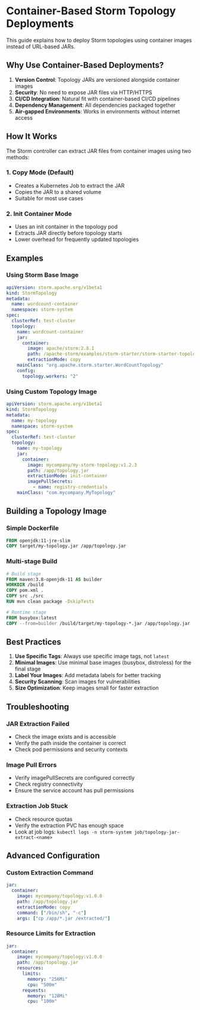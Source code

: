 # Container-Based Storm Topology Deployments

This guide explains how to deploy Storm topologies using container images instead of URL-based JARs.

## Why Use Container-Based Deployments?

1. **Version Control**: Topology JARs are versioned alongside container images
2. **Security**: No need to expose JAR files via HTTP/HTTPS
3. **CI/CD Integration**: Natural fit with container-based CI/CD pipelines
4. **Dependency Management**: All dependencies packaged together
5. **Air-gapped Environments**: Works in environments without internet access

## How It Works

The Storm controller can extract JAR files from container images using two methods:

### 1. Copy Mode (Default)
- Creates a Kubernetes Job to extract the JAR
- Copies the JAR to a shared volume
- Suitable for most use cases

### 2. Init Container Mode
- Uses an init container in the topology pod
- Extracts JAR directly before topology starts
- Lower overhead for frequently updated topologies

## Examples

### Using Storm Base Image

```yaml
apiVersion: storm.apache.org/v1beta1
kind: StormTopology
metadata:
  name: wordcount-container
  namespace: storm-system
spec:
  clusterRef: test-cluster
  topology:
    name: wordcount-container
    jar:
      container:
        image: apache/storm:2.8.1
        path: /apache-storm/examples/storm-starter/storm-starter-topologies-2.8.1.jar
        extractionMode: copy
    mainClass: "org.apache.storm.starter.WordCountTopology"
    config:
      topology.workers: "2"
```

### Using Custom Topology Image

```yaml
apiVersion: storm.apache.org/v1beta1
kind: StormTopology
metadata:
  name: my-topology
  namespace: storm-system
spec:
  clusterRef: test-cluster
  topology:
    name: my-topology
    jar:
      container:
        image: mycompany/my-storm-topology:v1.2.3
        path: /app/topology.jar
        extractionMode: init-container
        imagePullSecrets:
          - name: registry-credentials
    mainClass: "com.mycompany.MyTopology"
```

## Building a Topology Image

### Simple Dockerfile

```dockerfile
FROM openjdk:11-jre-slim
COPY target/my-topology.jar /app/topology.jar
```

### Multi-stage Build

```dockerfile
# Build stage
FROM maven:3.8-openjdk-11 AS builder
WORKDIR /build
COPY pom.xml .
COPY src ./src
RUN mvn clean package -DskipTests

# Runtime stage
FROM busybox:latest
COPY --from=builder /build/target/my-topology-*.jar /app/topology.jar
```

## Best Practices

1. **Use Specific Tags**: Always use specific image tags, not `latest`
2. **Minimal Images**: Use minimal base images (busybox, distroless) for the final stage
3. **Label Your Images**: Add metadata labels for better tracking
4. **Security Scanning**: Scan images for vulnerabilities
5. **Size Optimization**: Keep images small for faster extraction

## Troubleshooting

### JAR Extraction Failed
- Check the image exists and is accessible
- Verify the path inside the container is correct
- Check pod permissions and security contexts

### Image Pull Errors
- Verify imagePullSecrets are configured correctly
- Check registry connectivity
- Ensure the service account has pull permissions

### Extraction Job Stuck
- Check resource quotas
- Verify the extraction PVC has enough space
- Look at job logs: `kubectl logs -n storm-system job/topology-jar-extract-<name>`

## Advanced Configuration

### Custom Extraction Command

```yaml
jar:
  container:
    image: mycompany/topology:v1.0.0
    path: /app/topology.jar
    extractionMode: copy
    command: ["/bin/sh", "-c"]
    args: ["cp /app/*.jar /extracted/"]
```

### Resource Limits for Extraction

```yaml
jar:
  container:
    image: mycompany/topology:v1.0.0
    path: /app/topology.jar
    resources:
      limits:
        memory: "256Mi"
        cpu: "500m"
      requests:
        memory: "128Mi"
        cpu: "100m"
```